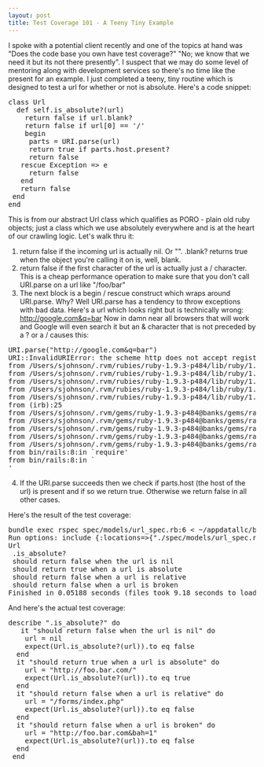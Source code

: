 ```yaml
---
layout: post
title: Test Coverage 101 - A Teeny Tiny Example
---
```

I spoke with a potential client recently and one of the topics at hand was "Does the code base you own have test coverage?"  "No; we know that we need it but its not there presently".  I suspect that we may do some level of mentoring along with development services so there's no time like the present for an example.  I just completed a teeny, tiny routine which is designed to test a url for whether or not is absolute.  Here's a code snippet: 

<pre>
class Url
  def self.is_absolute?(url)
    return false if url.blank?
    return false if url[0] == '/'
    begin
     parts = URI.parse(url)
     return true if parts.host.present?
     return false
   rescue Exception => e
     return false
   end
   return false
 end
end
</pre>

This is from our abstract Url class which qualifies as PORO - plain old ruby objects; just a class which we use absolutely everywhere and is at the heart of our crawling logic.  Let's walk thru it:

1.  return false if the incoming url is actually nil.  Or "".  .blank? returns true when the object you're calling it on is, well, blank.  
2.  return false if the first character of the url is actually just a / character.  This is a cheap performance operation to make sure that you don't call URI.parse on a url like "/foo/bar"
3.  The next block is a begin / rescue construct which wraps around URI.parse.  Why?  Well URI.parse has a tendency to throw exceptions with bad data.  Here's a url which looks right but is technically wrong: http://google.com&q=bar  Now in damn near all browsers that will work and Google will even search it but an & character that is not preceded by a ? or a / causes this:
<pre>
URI.parse("http://google.com&q=bar")
URI::InvalidURIError: the scheme http does not accept registry part: google.com&q=bar (or bad hostname?)
from /Users/sjohnson/.rvm/rubies/ruby-1.9.3-p484/lib/ruby/1.9.1/uri/generic.rb:213:in `initialize'
from /Users/sjohnson/.rvm/rubies/ruby-1.9.3-p484/lib/ruby/1.9.1/uri/http.rb:84:in `initialize'
from /Users/sjohnson/.rvm/rubies/ruby-1.9.3-p484/lib/ruby/1.9.1/uri/common.rb:214:in `new'
from /Users/sjohnson/.rvm/rubies/ruby-1.9.3-p484/lib/ruby/1.9.1/uri/common.rb:214:in `parse'
from /Users/sjohnson/.rvm/rubies/ruby-1.9.3-p484/lib/ruby/1.9.1/uri/common.rb:747:in `parse'
from (irb):25
from /Users/sjohnson/.rvm/gems/ruby-1.9.3-p484@banks/gems/railties-4.1.4/lib/rails/commands/console.rb:90:in `start'
from /Users/sjohnson/.rvm/gems/ruby-1.9.3-p484@banks/gems/railties-4.1.4/lib/rails/commands/console.rb:9:in `start'
from /Users/sjohnson/.rvm/gems/ruby-1.9.3-p484@banks/gems/railties-4.1.4/lib/rails/commands/commands_tasks.rb:69:in `console'
from /Users/sjohnson/.rvm/gems/ruby-1.9.3-p484@banks/gems/railties-4.1.4/lib/rails/commands/commands_tasks.rb:40:in `run_command!'
from /Users/sjohnson/.rvm/gems/ruby-1.9.3-p484@banks/gems/railties-4.1.4/lib/rails/commands.rb:17:in `<top (required)>'
from bin/rails:8:in `require'
from bin/rails:8:in `<main>'
</pre>
4.  If the URI.parse succeeds then we check if parts.host (the host of the url) is present and if so we return true.  Otherwise we return false in all other cases.


Here's the result of the test coverage:

<pre>
bundle exec rspec spec/models/url_spec.rb:6 < ~/appdatallc/banks >
Run options: include {:locations=>{"./spec/models/url_spec.rb"=>[6]}}
Url
 .is_absolute?
 should return false when the url is nil
 should return true when a url is absolute
 should return false when a url is relative
 should return false when a url is broken
Finished in 0.05188 seconds (files took 9.18 seconds to load)
</pre>

And here's the actual test coverage:

<pre>
describe ".is_absolute?" do
   it "should return false when the url is nil" do
    url = nil
    expect(Url.is_absolute?(url)).to eq false
  end
  it "should return true when a url is absolute" do
    url = "http://foo.bar.com/"
    expect(Url.is_absolute?(url)).to eq true
  end
  it "should return false when a url is relative" do
    url = "/forms/index.php"
    expect(Url.is_absolute?(url)).to eq false
  end
  it "should return false when a url is broken" do
    url = "http://foo.bar.com&bah=1"
    expect(Url.is_absolute?(url)).to eq false
  end
 end
</pre>